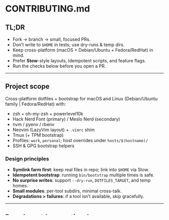 # CONTRIBUTING.md

## TL;DR

* Fork → branch → small, focused PRs.
* Don’t write to `$HOME` in tests; use dry-runs & temp dirs.
* Keep cross-platform (macOS + Debian/Ubuntu + Fedora/RedHat) in mind.
* Prefer **Stow**-style layouts, idempotent scripts, and feature flags.
* Run the checks below before you open a PR.

---

## Project scope

Cross-platform dotfiles + bootstrap for macOS and Linux (Debian/Ubuntu family | Fedora/RedHat) with:

* zsh + oh-my-zsh + powerlevel10k
* Hack Nerd Font (primary) / Meslo Nerd (secondary)
* nvm / pyenv / rbenv
* Neovim (LazyVim layout) + `.vimrc` shim
* Tmux (+ TPM bootstrap)
* Profiles: `work`, `personal`; host overrides under `hosts/$(hostname)/`
* SSH & GPG bootstrap helpers

### Design principles

* **Symlink farm first**: keep real files in repo; link into `$HOME` via Stow.
* **Idempotent bootstrap**: running `bin/bootstrap` multiple times is safe.
* **No surprise writes**: support `--dry-run`, `DOTFILES_TARGET`, and temp homes.
* **Small modules**: per-tool subdirs, minimal cross-talk.
* **Degradations > failures**: if a tool isn’t available, skip gracefully.

---

## Repo layout (conventions)

```
.dotfiles/
  bin/                # bootstrap & helper scripts (POSIX sh if possible)
  packages/           # stow packages (git/, zsh/, nvim/, tmux/, etc.)
    git/.gitconfig
    zsh/.zshrc
    nvim/.config/nvim/...
  profiles/           # profile overlays: work/, personal/
  hosts/$(hostname)/  # host overlays (lowest precedence: base < profile < host)
  test/               # local test harness & fixtures
```

> Stow target is `$HOME` by default. Overlays: `packages/` (base) → `profiles/$DOTFILES_PROFILE/` → `hosts/$(hostname)/`.

---

## Getting started (dev)

```bash
git clone https://github.com/x1smind/dotfiles ~/.dotfiles
cd ~/.dotfiles
# never test against your real $HOME
export DOTFILES_TARGET="$(mktemp -d)"
export DOTFILES_PROFILE=personal
bin/bootstrap --dry-run --target "$DOTFILES_TARGET"
```

### Quick edit loop

* Make changes under `packages/*` or `profiles/*`.
* Use `stow -d packages -t "$DOTFILES_TARGET" <package>` to check link plans.
* Add minimal fixtures to `test/` when behavior changes.

### Docker harness

Exercise the one-shot installer in disposable Ubuntu and Fedora containers:

```bash
make docker-build            # build/update container images (base images auto-pull)
make docker-dry              # bootstrap --dry-run in each distro
make docker-install          # real install into temp $HOME (backs up conflicts; optional)
make docker-down             # stop containers when done
```

Ensure Docker Desktop (or another Docker daemon) is running first. These targets invoke `docker-ready`, which fails fast with a helpful message if the socket is unavailable.

Override the profile per run with `DOTFILES_PROFILE=work make docker-dry`.

Real-mode installs will back up any bootstrap-created dotfiles (e.g., Oh My Zsh templates) before linking and install extra build dependencies (liblzma, libyaml, etc.) so that pyenv/rbenv can compile toolchains; expect several minutes on the first run in a fresh container.

Need an interactive Linux shell that mirrors CI? Use `make docker-dev-shell`. Docker caches this image, so rebuild it after changing `docker/Dockerfile.dev` or `docker/dev-entrypoint.sh` with `docker compose -f docker/docker-compose.yml build --no-cache dev`. (The `make docker-build` target only touches the Ubuntu/Fedora smoke images.) GitHub and Codex configs are mounted read/write so you can refresh tokens inside the container—those updates persist back to the host.

> macOS note: if `gh auth status` reports an invalid token, re-auth inside the container with `gh auth login --web`. macOS stores the host token in the keychain, which isn’t readable inside Linux.

---

## Commit & PR guidelines

* **Branch naming**:  
  Use one of the following prefixes:  
  - `feat/<area>-<topic>` – new features or enhancements  
  - `fix/<area>-<topic>` – bug fixes or regressions  
  - `chore/<area>-<topic>` – refactors, CI, tooling, or maintenance tasks  
  - `docs/<area>-<topic>` – documentation-only changes  
  - `test/<area>-<topic>` – new or updated tests  
  - `refactor/<area>-<topic>` – structural changes without behavior changes  

* **Conventional commits** (recommended):  
  - `feat(zsh): add autosuggestions`  
  - `fix(fedora): install hostname package`  
  - `docs(agents|contributors): commit message convention`  
  - `chore(ci): extend matrix for Ubuntu + Fedora`  
  - `refactor(bootstrap): extract sanity check for missing commands`

* **One concern per PR**; keep diffs small and readable.  

* **Describe OS coverage**:  
  Always state where you tested (`macOS`, `Ubuntu`, `Fedora`, etc.).  

* **Add/Update tests** in `test/` for new logic or flags.  
* **CI awareness**: GitHub Actions runs Shellcheck and the Docker Smoke matrix (`ubuntu`, `fedora`). Verify `./test/smoke.sh dry` and `make docker-dry`/`make docker-install` locally before opening a PR.

* **Note:** Agents auto-generate these commit messages when changes are staged.
  Human contributors should follow the same convention when committing manually.

---

## Checks (run before PR)

```bash
# 1) Static checks
command -v shellcheck >/dev/null && shellcheck bin/* packages/**/*.sh 2>/dev/null || true
command -v shfmt >/dev/null && shfmt -d . || true

# 2) Bootstrap dry-run into temp HOME
export DOTFILES_TARGET="$(mktemp -d)"
bin/bootstrap --dry-run --target "$DOTFILES_TARGET"

# 3) Stow simulation
stow -n -v -d packages -t "$DOTFILES_TARGET" $(ls packages) || true

# 4) Quick smoke test (local environment)
./test/smoke.sh dry

# 5) macOS bootstrap stubs (no mac required)
make test-brew

# 6) Minimal cross-distro smoke tests (containers if available)
make docker-build
make docker-dry
# run this when you need to validate the full install path (takes several minutes; backs up conflicts automatically)
make docker-install

# 7) Neovim health (optional)
nvim --headless "+Lazy! sync" "+qall" || true
```

> PRs that add runtime-modifying scripts **must** support `--dry-run`.

---

## Cross-platform notes

* **macOS**: prefer Homebrew taps; gate logic with `uname` checks. Use `macos/Brewfile` and keep `_brew_preflight` removing the deprecated `homebrew/cask-fonts` tap before `brew bundle`.
* **Debian/Ubuntu**: use `apt-get -y` and `DEBIAN_FRONTEND=noninteractive`.
* **Fedora/RedHat**: use `dnf -y`; avoid distro-specific flags unless gated.
* **Fonts**: install to `~/Library/Fonts` (macOS) or `~/.local/share/fonts` (Linux).
* **SSH/GPG**: never overwrite existing keys; prompt or back up first.

---

## Adding a new package (example)

1. Create `packages/fd/` with the files as they should appear in `$HOME`.
2. Add install logic (if any) to `bin/bootstrap` or `bin/install-fd.sh`.
3. Ensure dry-run works and Stow link plan looks clean.
4. Add a smoke test to `test/`.

---

## Security & privacy

* Do **not** commit secrets or private keys.
* Default configs should not weaken security (e.g., permissive SSH settings).
* If a change touches security-sensitive areas, include a short risk note.

---

## Issue labels (suggested)

* `area:zsh` `area:git` `area:nvim` `area:tmux` `area:bootstrap`
* `os:macos` `os:debian` `os:fedora`
* `type:feat` `type:fix` `type:refactor` `type:docs`
* `good first issue` `help wanted`

---

## Code of Conduct

Be respectful. No personal data or secrets in issues/PRs.
